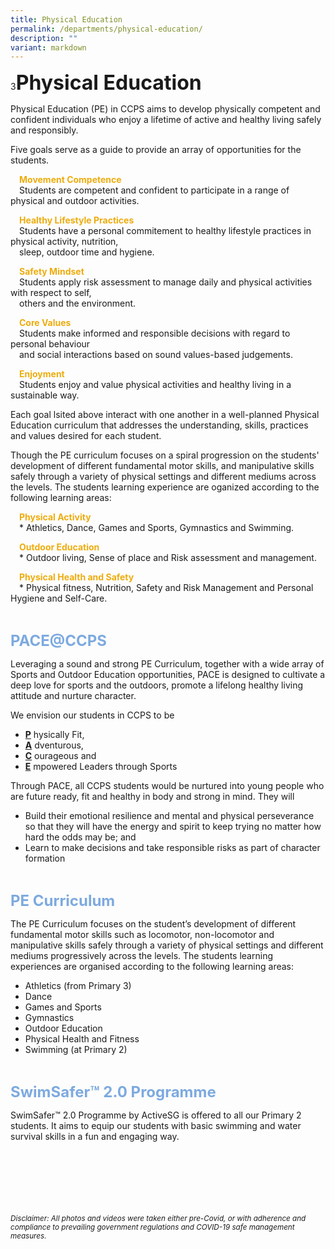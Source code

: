 ```yaml
---
title: Physical Education
permalink: /departments/physical-education/
description: ""
variant: markdown
---
```

3<b><font size="6">Physical Education</font></b>

Physical Education (PE) in CCPS aims to develop physically competent and confident individuals who enjoy a lifetime of active and healthy living safely and responsibly.

Five goals serve as a guide to provide an array of opportunities for the students.

 <b><font color="#eeac0d">Movement Competence</font></b><br>
 Students are competent and confident to participate in a range of physical and outdoor activities.<br>

 <b><font color="#eeac0d">Healthy Lifestyle Practices</font></b><br>
 Students have a personal commitement to healthy lifestyle practices in physical activity, nutrition,<br>
 sleep, outdoor time and hygiene.

 <b><font color="#eeac0d">Safety Mindset</font></b><br>
 Students apply risk assessment to manage daily and physical activities with respect to self,<br>
 others and the environment.

 <b><font color="#eeac0d">Core Values</font></b><br>
 Students make informed and responsible decisions with regard to personal behaviour<br>
 and social interactions based on sound values-based judgements.

 <b><font color="#eeac0d">Enjoyment</font></b><br>
 Students enjoy and value physical activities and healthy living in a sustainable way.

Each goal lsited above interact with one another in a well-planned Physical Education curriculum that addresses the understanding, skills, practices and values desired for each student.

Though the PE curriculum focuses on a spiral progression on the students' development of different fundamental motor skills, and manipulative skills safely through a variety of physical settings and different mediums across the levels. The students learning experience are oganized according to the following learning areas:

 <b><font color="#eeac0d">Physical Activity</font></b><br>
 * Athletics, Dance, Games and Sports, Gymnastics and Swimming.

 <b><font color="#eeac0d">Outdoor Education</font></b><br>
 * Outdoor living, Sense of place and Risk assessment and management.

 <b><font color="#eeac0d">Physical Health and Safety</font></b><br>
 * Physical fitness, Nutrition, Safety and Risk Management and Personal Hygiene and Self-Care.


<br>

<b><font size="5" color="#7daadf">PACE@CCPS</font></b>
  
Leveraging a sound and strong PE Curriculum, together with a wide array of Sports and Outdoor Education opportunities, PACE is designed to cultivate a deep love for sports and the outdoors, promote a lifelong healthy living attitude and nurture character.  
  
We envision our students in CCPS to be  
  
*   <b><u>P</u></b> hysically Fit,
*   <b><u>A</u></b> dventurous,
*   <b><u>C</u></b> ourageous and
*   <b><u>E</u></b> mpowered Leaders through Sports
  
Through PACE, all CCPS students would be nurtured into young people who are future ready, fit and healthy in body and strong in mind. They will  
  
*   Build their emotional resilience and mental and physical perseverance so that they will have the energy and spirit to keep trying no matter how hard the odds may be; and
*   Learn to make decisions and take responsible risks as part of character formation

<br>

<b><font size="5" color="#7daadf">PE Curriculum</font></b>
  
The PE Curriculum focuses on the student’s development of different fundamental motor skills such as locomotor, non-locomotor and manipulative skills safely through a variety of physical settings and different mediums progressively across the levels. The students learning experiences are organised according to the following learning areas:  
  

*   Athletics (from Primary 3)
*   Dance
*   Games and Sports
*   Gymnastics
*   Outdoor Education
*   Physical Health and Fitness
*   Swimming (at Primary 2)

<br>

<b><font size="5" color="#7daadf">SwimSafer™ 2.0 Programme</font></b>
  
SwimSafer™ 2.0 Programme by ActiveSG is offered to all our Primary 2 students. It aims to equip our students with basic swimming and water survival skills in a fun and engaging way.


<br><br><br><br><br><br>
<sup>_Disclaimer: All photos and videos were taken either pre-Covid, or with adherence and compliance to prevailing government regulations and COVID-19 safe management measures._</sup>